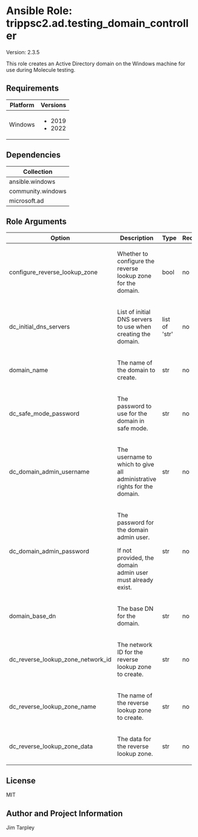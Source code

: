 <!-- BEGIN_ANSIBLE_DOCS -->

# Ansible Role: trippsc2.ad.testing_domain_controller
Version: 2.3.5

This role creates an Active Directory domain on the Windows machine for use during Molecule testing.

## Requirements

| Platform | Versions |
| -------- | -------- |
| Windows | <ul><li>2019</li><li>2022</li></ul> |

## Dependencies

| Collection |
| ---------- |
| ansible.windows |
| community.windows |
| microsoft.ad |

## Role Arguments
|Option|Description|Type|Required|Choices|Default|
|---|---|---|---|---|---|
| configure_reverse_lookup_zone | <p>Whether to configure the reverse lookup zone for the domain.</p> | bool | no |  | True |
| dc_initial_dns_servers | <p>List of initial DNS servers to use when creating the domain.</p> | list of 'str' | no |  | ['8.8.8.8', '1.1.1.1'] |
| domain_name | <p>The name of the domain to create.</p> | str | no |  | test.loc |
| dc_safe_mode_password | <p>The password to use for the domain in safe mode.</p> | str | no |  | SecurePassword123! |
| dc_domain_admin_username | <p>The username to which to give all administrative rights for the domain.</p> | str | no |  | vagrant |
| dc_domain_admin_password | <p>The password for the domain admin user.</p><p>If not provided, the domain admin user must already exist.</p> | str | no |  |  |
| domain_base_dn | <p>The base DN for the domain.</p> | str | no |  | DC=test,DC=loc |
| dc_reverse_lookup_zone_network_id | <p>The network ID for the reverse lookup zone to create.</p> | str | no |  | {{ ansible_host | ansible.utils.ipsubnet(24) }} |
| dc_reverse_lookup_zone_name | <p>The name of the reverse lookup zone to create.</p> | str | no |  | {{ (ansible_host | split('.'))[1] }}.{{ (ansible_host | split('.'))[0] }}.in-addr.arpa |
| dc_reverse_lookup_zone_data | <p>The data for the reverse lookup zone.</p> | str | no |  | {{ (ansible_host | split('.'))[3] }}.{{ (ansible_host | split('.'))[2] }} |


## License
MIT

## Author and Project Information
Jim Tarpley
<!-- END_ANSIBLE_DOCS -->
